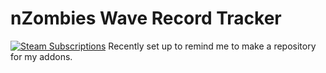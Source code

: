 # nZombies Wave Record Tracker
[![Steam Subscriptions](https://img.shields.io/steam/subscriptions/1930243232)](https://steamcommunity.com/sharedfiles/filedetails/?id=1930243232)
Recently set up to remind me to make a repository for my addons.
